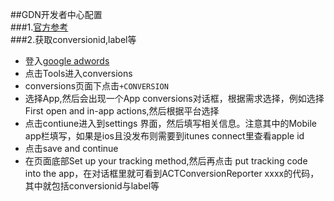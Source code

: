##GDN开发者中心配置    
###1.[官方参考](https://developers.google.com/app-conversion-tracking/)        
###2.获取conversionid,label等     
+ 登入[google adwords](https://accounts.google.com/ServiceLogin?service=adwords&continue=https://adwords.google.com/um/identity?sourceid%3Dawo%26subid%3Dcn-en-ha-rh-bkmp0~105314626495%26hl%3Dzh_CN&hl=zh_CN&ltmpl=signin&passive=0&skipvpage=true)     
+ 点击Tools进入conversions     
+ conversions页面下点击`+CONVERSION`    
+ 选择App,然后会出现一个App conversions对话框，根据需求选择，例如选择First open and in-app actions,然后根据平台选择   
+ 点击contiune进入到settings 界面，然后填写相关信息。注意其中的Mobile app栏填写，如果是ios且没发布则需要到itunes connect里查看apple id
+ 点击save and continue    
+ 在页面底部Set up your tracking method,然后再点击 put tracking code into the app，在对话框里就可看到ACTConversionReporter xxxx的代码，其中就包括conversionid与label等       


